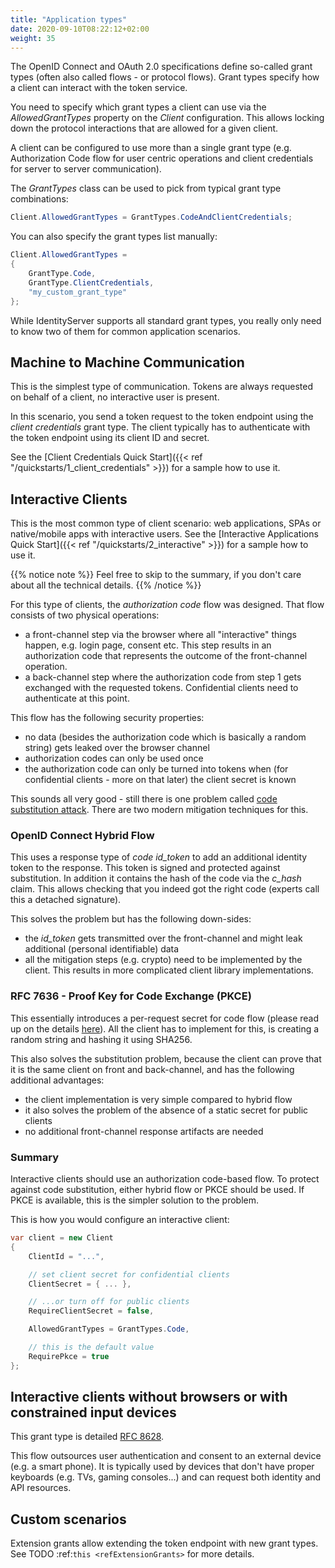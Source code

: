 ```yaml
---
title: "Application types"
date: 2020-09-10T08:22:12+02:00
weight: 35
---
```


The OpenID Connect and OAuth 2.0 specifications define so-called grant types (often also called flows - or protocol flows).
Grant types specify how a client can interact with the token service.

You need to specify which grant types a client can use via the *AllowedGrantTypes* property on the *Client* configuration.
This allows locking down the protocol interactions that are allowed for a given client.

A client can be configured to use more than a single grant type (e.g. Authorization Code flow for user centric operations and client credentials for server to server communication).

The *GrantTypes* class can be used to pick from typical grant type combinations:

```cs
Client.AllowedGrantTypes = GrantTypes.CodeAndClientCredentials;
```

You can also specify the grant types list manually:

```cs
Client.AllowedGrantTypes = 
{
    GrantType.Code, 
    GrantType.ClientCredentials,
    "my_custom_grant_type" 
};
```

While IdentityServer supports all standard grant types, you really only need to know two of them for common application scenarios.

## Machine to Machine Communication
This is the simplest type of communication. Tokens are always requested on behalf of a client, no interactive user is present.

In this scenario, you send a token request to the token endpoint using the *client credentials* grant type.
The client typically has to authenticate with the token endpoint using its client ID and secret.

See the [Client Credentials Quick Start]({{< ref "/quickstarts/1_client_credentials" >}}) for a sample how to use it. 

## Interactive Clients
This is the most common type of client scenario: web applications, SPAs or native/mobile apps with interactive users. See the [Interactive Applications Quick Start]({{< ref "/quickstarts/2_interactive" >}}) for a sample how to use it. 

{{% notice note %}}
Feel free to skip to the summary, if you don't care about all the technical details.
{{% /notice %}}

For this type of clients, the *authorization code* flow was designed. That flow consists of two physical operations:

* a front-channel step via the browser where all "interactive" things happen, e.g. login page, consent etc. This step results in an authorization code that represents the outcome of the front-channel operation.
* a back-channel step where the authorization code from step 1 gets exchanged with the requested tokens. Confidential clients need to authenticate at this point.

This flow has the following security properties:

* no data (besides the authorization code which is basically a random string) gets leaked over the browser channel
* authorization codes can only be used once
* the authorization code can only be turned into tokens when (for confidential clients - more on that later) the client secret is known

This sounds all very good - still there is one problem called [code substitution attack](https://nat.sakimura.org/2016/01/25/cut-and-pasted-code-attack-in-oauth-2-0-rfc6749).
There are two modern mitigation techniques for this.

### OpenID Connect Hybrid Flow

This uses a response type of *code id_token* to add an additional identity token to the response. This token is signed and protected against substitution.
In addition it contains the hash of the code via the *c_hash* claim. This allows checking that you indeed got the right code (experts call this a detached signature).

This solves the problem but has the following down-sides:

* the *id_token* gets transmitted over the front-channel and might leak additional (personal identifiable) data
* all the mitigation steps (e.g. crypto) need to be implemented by the client. This results in more complicated client library implementations.

### RFC 7636 - Proof Key for Code Exchange (PKCE)
This essentially introduces a per-request secret for code flow (please read up on the details [here](https://tools.ietf.org/html/rfc7636>)).
All the client has to implement for this, is creating a random string and hashing it using SHA256.

This also solves the substitution problem, because the client can prove that it is the same client on front and back-channel, and has the following additional advantages:

* the client implementation is very simple compared to hybrid flow
* it also solves the problem of the absence of a static secret for public clients
* no additional front-channel response artifacts are needed

### Summary
Interactive clients should use an authorization code-based flow. To protect against code substitution, either hybrid flow or PKCE should be used. If PKCE is available, this is the simpler solution to the problem.

This is how you would configure an interactive client:

```cs
var client = new Client
{
    ClientId = "...",

    // set client secret for confidential clients
    ClientSecret = { ... },

    // ...or turn off for public clients
    RequireClientSecret = false,

    AllowedGrantTypes = GrantTypes.Code,

    // this is the default value
    RequirePkce = true
};
```

## Interactive clients without browsers or with constrained input devices
This grant type is detailed [RFC 8628](https://tools.ietf.org/html/rfc8628).

This flow outsources user authentication and consent to an external device (e.g. a smart phone).
It is typically used by devices that don't have proper keyboards (e.g. TVs, gaming consoles...) and can request both identity and API resources.

## Custom scenarios
Extension grants allow extending the token endpoint with new grant types. See TODO :ref:`this <refExtensionGrants>` for more details. 
